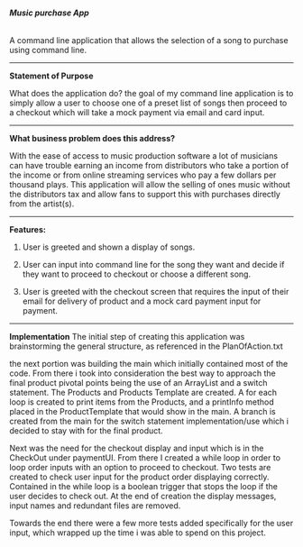 ###### **Music purchase App**

A command line application that allows the selection of a song to purchase using command line.

---------------------------------------------------------------

**Statement of Purpose**

What does the application do?
the goal of my command line application is to simply allow a user to choose one of a preset list of songs then proceed to a checkout which will take a mock payment via email and card input.

---------------------------------------------------------------

**What business problem does this address?**

With the ease of access to music production software a lot of musicians can have trouble earning an income from distributors who take a portion of the income or from online streaming services who pay a few dollars per thousand plays. This application will allow the selling of ones music without the distributors tax and allow fans to support this with purchases directly from the artist(s).

---------------------------------------------------------------

**Features:**
1. User is greeted and shown a display of songs.

2. User can input into command line for the song they want and decide if they want to proceed to checkout or choose a different song.

3. User is greeted with the checkout screen that requires the input of their email for delivery of product and a mock card payment input for payment. 

-------------------------------------------------------------

**Implementation**
The initial step of creating this application was brainstorming the general structure, as referenced in the PlanOfAction.txt

the next portion was building the main which initially contained most of the code. From there i took into consideration
the best way to approach the final product pivotal points being the use of an ArrayList and a switch statement.
The Products and Products Template are created. 
A for each loop is created to print items from the Products, and a printInfo method placed in the ProductTemplate that would show in the main.
A branch is created from the main for the switch statement implementation/use which i decided to stay with for the final product.


Next was the need for the checkout display and input which is in the CheckOut under paymentUI.
From there I created a while loop in order to loop order inputs with an option to proceed to checkout.
Two tests are created to check user input for the product order displaying correctly.
Contained in the while loop is a boolean trigger that stops the loop if the user decides to check out. 
At the end of creation the display messages, input names and redundant files are removed. 

Towards the end there were a few more tests added specifically for the user input, which wrapped up the time i was able to spend on this project. 




